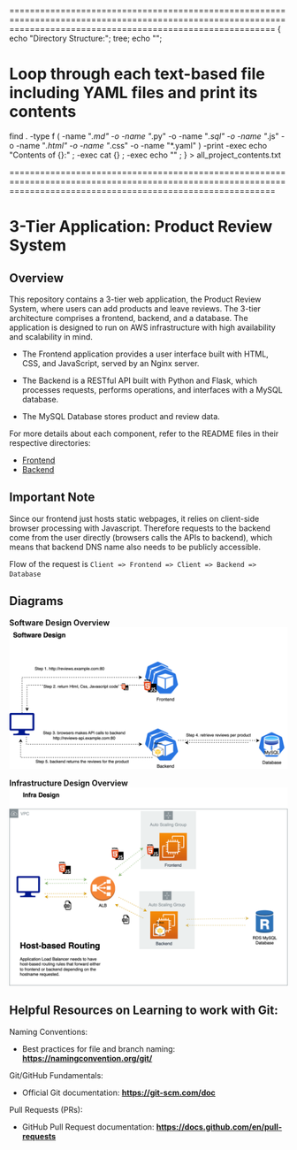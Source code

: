 

================================================================================================================================================================
{   
  echo "Directory Structure:";
  tree;
  echo "";

  # Loop through each text-based file including YAML files and print its contents
  find . -type f \( -name "*.md" -o -name "*.py" -o -name "*.sql" -o -name "*.js" -o -name "*.html" -o -name "*.css" -o -name "*.yaml" \) -print -exec echo "Contents of {}:" \; -exec cat {} \; -exec echo "" \;
} > all_project_contents.txt

================================================================================================================================================================


# 3-Tier Application: Product Review System

## Overview
This repository contains a 3-tier web application, the Product Review System, where users can add products and leave reviews. The 3-tier architecture comprises a frontend, backend, and a database. The application is designed to run on AWS infrastructure with high availability and scalability in mind.

- The Frontend application provides a user interface built with HTML, CSS, and JavaScript, served by an Nginx server. 

- The Backend is a RESTful API built with Python and Flask, which processes requests, performs operations, and interfaces with a MySQL database.

- The MySQL Database stores product and review data.

For more details about each component, refer to the README files in their respective directories:

- [Frontend](./frontend/README.md)
- [Backend](./api-backend/README.md)

## Important Note
Since our frontend just hosts static webpages, it relies on client-side browser processing with Javascript. Therefore requests to the backend come from the user directly (browsers calls the APIs to backend), which means that backend DNS name also needs to be publicly accessible.

Flow of the request is `Client => Frontend => Client => Backend => Database`


## Diagrams

**Software Design Overview**
![Software Design Overview](random/mini-project-software-design.png)

**Infrastructure Design Overview**
![Infrastructure Design Overview](random/mini-project-infra.png)



## Helpful Resources on Learning to work with Git:

Naming Conventions:

- Best practices for file and branch naming: **https://namingconvention.org/git/**

Git/GitHub Fundamentals:

- Official Git documentation: **https://git-scm.com/doc**

Pull Requests (PRs):
- GitHub Pull Request documentation: **https://docs.github.com/en/pull-requests**

